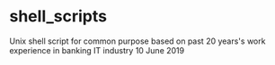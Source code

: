 # shell_scripts
Unix shell script for common purpose 
based on past 20 years's work experience in banking IT industry
10 June 2019
